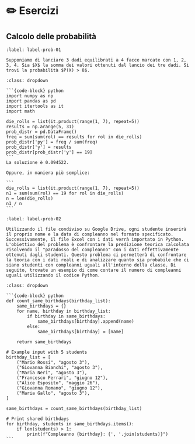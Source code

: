 # ✏️ Esercizi

## Calcolo delle probabilità

```{exercise}
:label: label-prob-01

Supponiamo di lanciare 3 dadi equilibrati a 4 facce marcate con 1, 2, 3, 4. Sia $X$ la somma dei valori ottenuti dal lancio dei tre dadi. Si trovi la probabilità $P(X) > 8$.
```

````{solution} label-prob-01
:class: dropdown

```{code-block} python
import numpy as np
import pandas as pd
import itertools as it
import math

die_rolls = list(it.product(range(1, 7), repeat=5))
results = np.arange(5, 31)
prob_distr = pd.DataFrame()
freq = sum(sum(rol) == results for rol in die_rolls)
prob_distr['py'] = freq / sum(freq)
prob_distr['y'] = results
prob_distr[prob_distr['y'] == 19]
```
La soluzione è 0.094522.

Oppure, in maniera più semplice:

```
die_rolls = list(it.product(range(1, 7), repeat=5))
n1 = sum(sum(rol) == 19 for rol in die_rolls)
n = len(die_rolls)
n1 / n
```

````

```{exercise}
:label: label-prob-02

Utilizzando il file condiviso su Google Drive, ogni studente inserirà il proprio nome e la data di compleanno nel formato specificato. Successivamente, il file Excel con i dati verrà importato in Python. L'obiettivo del problema è confrontare la predizione teorica calcolata risolvendo il "paradosso del compleanno" con i dati effettivamente ottenuti dagli studenti. Questo problema ci permetterà di confrontare la teoria con i dati reali e di analizzare quanto sia probabile che ci siano studenti con compleanni uguali all'interno della classe. Di seguito, trovate un esempio di come contare il numero di compleanni uguali utilizzando il codice Python.
```

````{solution} label-prob-02
:class: dropdown

```{code-block} python
def count_same_birthdays(birthday_list):
    same_birthdays = {}
    for name, birthday in birthday_list:
        if birthday in same_birthdays:
            same_birthdays[birthday].append(name)
        else:
            same_birthdays[birthday] = [name]

    return same_birthdays

# Example input with 5 students
birthday_list = [
    ("Mario Rossi", "agosto 3"),
    ("Giovanna Bianchi", "agosto 3"),
    ("Maria Neri", "agosto 3"),
    ("Francesco Ferrari", "giugno 12"),
    ("Alice Esposito", "maggio 26"),
    ("Giovanna Romano", "giugno 12"),
    ("Maria Gallo", "agosto 3"),
]

same_birthdays = count_same_birthdays(birthday_list)

# Print shared birthdays
for birthday, students in same_birthdays.items():
    if len(students) > 1:
        print(f"Compleanno {birthday}: {', '.join(students)}")
```

````
